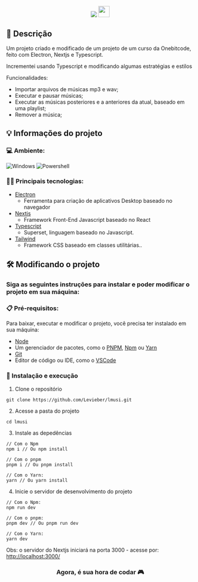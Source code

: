 <p align="center">
  <img src="http://img.shields.io/static/v1?label=STATUS&message=EM%20DESENVOLVIMENTO&color=GREEN&style=for-the-badge"/>
  <img height="30" src="https://img.shields.io/badge/Made%20for-VSCode-1f425f.svg"/>
</p>

## 💭 Descrição

<p>Um projeto criado e modificado de um projeto de um curso da Onebitcode, feito com Electron, Nextjs e Typescript.</p>
<p>Incrementei usando Typescript e modificando algumas estratégias e estilos</p>
<p>Funcionalidades:</p>

  - Importar arquivos de músicas mp3 e wav;
  - Executar e pausar músicas;
  - Executar as músicas posteriores e a anteriores da atual, baseado em uma playlist;
  - Remover a música;

## 💡 Informações do projeto

### 💻 Ambiente: 
![Windows](https://img.shields.io/badge/Windows-0078D6?style=for-the-badge&logo=windows&logoColor=white)
![Powershell](https://img.shields.io/badge/Powershell-2CA5E0?style=for-the-badge&logo=powershell&logoColor=white)

### 👨‍💻 Principais tecnologias:

- [Electron](https://www.electronjs.org/)
  - Ferramenta para criação de aplicativos Desktop baseado no navegador
- [Nextjs](https://nextjs.org/)
  - Framework Front-End Javascript baseado no React
- [Typescript](https://www.typescriptlang.org/)
  - Superset, linguagem baseado no Javascript.
- [Tailwind](https://tailwindcss.com/)
  - Framework CSS baseado em classes utilitárias..

## 🛠️ Modificando o projeto

### Siga as seguintes instruções para instalar e poder modificar o projeto em sua máquina:

### 📋 Pré-requisitos:

Para baixar, executar e modificar o projeto, você precisa ter instalado em sua máquina: 
* [Node](https://nodejs.org/en/)
* Um gerenciador de pacotes, como o [PNPM](https://pnpm.io/), [Npm](https://nodejs.org/en/) ou [Yarn](https://classic.yarnpkg.com/lang/en/docs/install/)
* [Git](https://git-scm.com/downloads)
* Editor de código ou IDE, como o [VSCode](https://code.visualstudio.com/Download)

### 🔧 Instalação e execução

1. Clone o repositório
```
git clone https://github.com/Levieber/lmusi.git
```
2. Acesse a pasta do projeto
```
cd lmusi
```
3. Instale as depedências
```
// Com o Npm
npm i // Ou npm install

// Com o pnpm
pnpm i // Ou pnpm install
 
// Com o Yarn:
yarn // Ou yarn install
```
4. Inicie o servidor de desenvolvimento do projeto
```
// Com o Npm:
npm run dev

// Com o pnpm:
pnpm dev // Ou pnpm run dev  

// Com o Yarn:
yarn dev
```

Obs: o servidor do Nextjs iniciará na porta 3000 - acesse por: <http://localhost:3000/>

<h3 align="center">Agora, é sua hora de codar 🎮</h3>
